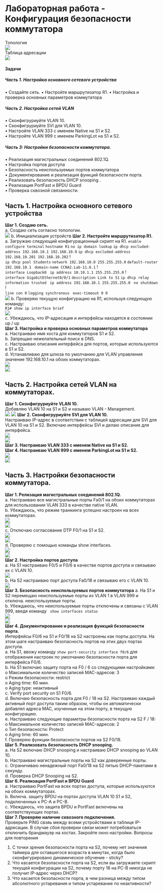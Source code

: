 # Лабораторная работа - Конфигурация безопасности коммутатора 

Топология  
![](https://github.com/Mr-Philip/-Otus-Network-Engineer-/blob/main/laboratory%20works/20.Network%20Security%20Principles/pics/%D0%A2%D0%BE%D0%BF%D0%BE%D0%BB%D0%BE%D0%B3%D0%B8%D1%8F.png)  
Таблица адресации  
![](https://github.com/Mr-Philip/-Otus-Network-Engineer-/blob/main/laboratory%20works/20.Network%20Security%20Principles/pics/%D0%B0%D0%B4%D1%80%D0%B5%D1%81%D0%B0%D1%86%D0%B8%D1%8F.png)  
#### Задачи  
##### Часть 1. Настройка основного сетевого устройства
•	Создайте сеть.
•	Настройте маршрутизатор R1.
•	Настройка и проверка основных параметров коммутатора
##### Часть 2. Настройка сетей VLAN  
•	Сконфигруриуйте VLAN 10.  
•	Сконфигруриуйте SVI для VLAN 10.  
•	Настройте VLAN 333 с именем Native на S1 и S2.  
•	Настройте VLAN 999 с именем ParkingLot на S1 и S2.  
##### Часть 3: Настройки безопасности коммутатора.
•	Реализация магистральных соединений 802.1Q.  
•	Настройка портов доступа  
•	Безопасность неиспользуемых портов коммутатора  
•	Документирование и реализация функций безопасности порта.  
•	Реализовать безопасность DHCP snooping .  
•	Реализация PortFast и BPDU Guard  
•	Проверка сквозной связанности.  
## Часть 1. Настройка основного сетевого устройства
**Шаг 1. Создаю сеть.**  
a.	Создаю сеть согласно топологии.  
![](https://github.com/Mr-Philip/-Otus-Network-Engineer-/blob/main/laboratory%20works/20.Network%20Security%20Principles/pics/11a.PNG)
b.	Инициализация устройств
**Шаг 2. Настройте маршрутизатор R1.**  
a.	Загружаю следующий конфигурационный скрипт на R1.
`enable`
`configure terminal`
`hostname R1`
`no ip domain lookup`
`ip dhcp excluded-address 192.168.10.1 192.168.10.9`
`ip dhcp excluded-address 192.168.10.201 192.168.10.202`
!  
`ip dhcp pool Students`
 `network 192.168.10.0 255.255.255.0`
 `default-router 192.168.10.1`
` domain-name CCNA2.Lab-11.6.1`
!  
`interface Loopback0`
` ip address 10.10.1.1 255.255.255.0`
!  
`interface GigabitEthernet0/0/1`
 `description Link to S1`
 `ip dhcp relay information trusted`
` ip address 192.168.10.1 255.255.255.0`
` no shutdown`
!  
`line con 0`
 `logging synchronous`
` exec-timeout 0 0`  
![](https://github.com/Mr-Philip/-Otus-Network-Engineer-/blob/main/laboratory%20works/20.Network%20Security%20Principles/pics/12a.PNG)
b.	Проверяю текущую конфигурацию на R1, используя следующую команду:  
`R1# show ip interface brief`  
![](https://github.com/Mr-Philip/-Otus-Network-Engineer-/blob/main/laboratory%20works/20.Network%20Security%20Principles/pics/12b.PNG)  
c.	Убеждаюсь, что IP-адресация и интерфейсы находятся в состоянии up / up  
![]()  
**Шаг 3. Настройка и проверка основных параметров коммутатора**  
a.	Настраиваю имя хоста для коммутаторов S1 и S2.    
b.	Запрещаю нежелательный поиск в DNS.  
c.	Настраиваю описания интерфейса для портов, которые используются в S1 и S2.  
d.	Устанавливаю для шлюза по умолчанию для VLAN управления значение 192.168.10.1 на обоих коммутаторах.  
![](https://github.com/Mr-Philip/-Otus-Network-Engineer-/blob/main/laboratory%20works/20.Network%20Security%20Principles/pics/13as1.PNG)  
![](https://github.com/Mr-Philip/-Otus-Network-Engineer-/blob/main/laboratory%20works/20.Network%20Security%20Principles/pics/13as2.PNG) 
## Часть 2. Настройка сетей VLAN на коммутаторах.  
**Шаг 1. Сконфигруриуйте VLAN 10.**  
Добавляю VLAN 10 на S1 и S2 и называю VLAN - Management.  
![](https://github.com/Mr-Philip/-Otus-Network-Engineer-/blob/main/laboratory%20works/20.Network%20Security%20Principles/pics/21s1.PNG) 
![](https://github.com/Mr-Philip/-Otus-Network-Engineer-/blob/main/laboratory%20works/20.Network%20Security%20Principles/pics/21s2.PNG) 
**Шаг 2. Сконфигруриуйте SVI для VLAN 10.**  
Настраиваю IP-адрес в соответствии с таблицей адресации для SVI для VLAN 10 на S1 и S2. Включаю интерфейсы SVI и делаю описание для интерфейса.  
![](https://github.com/Mr-Philip/-Otus-Network-Engineer-/blob/main/laboratory%20works/20.Network%20Security%20Principles/pics/22s1.PNG)  
![](https://github.com/Mr-Philip/-Otus-Network-Engineer-/blob/main/laboratory%20works/20.Network%20Security%20Principles/pics/22s2.PNG)  
**Шаг 3. Настраиваю VLAN 333 с именем Native на S1 и S2.**   
**Шаг 4. Настраиваю VLAN 999 с именем ParkingLot на S1 и S2.**  
![](https://github.com/Mr-Philip/-Otus-Network-Engineer-/blob/main/laboratory%20works/20.Network%20Security%20Principles/pics/234s1.PNG)  
![](https://github.com/Mr-Philip/-Otus-Network-Engineer-/blob/main/laboratory%20works/20.Network%20Security%20Principles/pics/234s2.PNG)  
## Часть 3. Настройки безопасности коммутатора.
**Шаг 1. Релизация магистральных соединений 802.1Q.**  
a.	Настраиваю все магистральные порты Fa0/1 на обоих коммутаторах для использования VLAN 333 в качестве native VLAN.  
b.	Убеждаюсь, что режим транкинга успешно настроен на всех коммутаторах.  
![](https://github.com/Mr-Philip/-Otus-Network-Engineer-/blob/main/laboratory%20works/20.Network%20Security%20Principles/pics/31bs1.PNG)  
![](https://github.com/Mr-Philip/-Otus-Network-Engineer-/blob/main/laboratory%20works/20.Network%20Security%20Principles/pics/31bs2.PNG)  
c.	Отключаю согласование DTP F0/1 на S1 и S2.  
![](https://github.com/Mr-Philip/-Otus-Network-Engineer-/blob/main/laboratory%20works/20.Network%20Security%20Principles/pics/31cs1.PNG)  
![](https://github.com/Mr-Philip/-Otus-Network-Engineer-/blob/main/laboratory%20works/20.Network%20Security%20Principles/pics/31cs2.PNG)  
d.	Проверяю с помощью команды show interfaces.  
![](https://github.com/Mr-Philip/-Otus-Network-Engineer-/blob/main/laboratory%20works/20.Network%20Security%20Principles/pics/31ds1.PNG)  
![](https://github.com/Mr-Philip/-Otus-Network-Engineer-/blob/main/laboratory%20works/20.Network%20Security%20Principles/pics/31ds2.PNG)  
**Шаг 2. Настройка портов доступа**  
a.	На S1 настраиваю F0/5 и F0/6 в качестве портов доступа и связываю их с VLAN 10.  
![](https://github.com/Mr-Philip/-Otus-Network-Engineer-/blob/main/laboratory%20works/20.Network%20Security%20Principles/pics/32a.PNG)  
b.	На S2 настраиваю порт доступа Fa0/18 и связываю его с VLAN 10.  
![](https://github.com/Mr-Philip/-Otus-Network-Engineer-/blob/main/laboratory%20works/20.Network%20Security%20Principles/pics/32b.PNG)  
**Шаг 3. Безопасность неиспользуемых портов коммутатора**
a.	На S1 и S2 перемещаю неиспользуемые порты из VLAN 1 в VLAN 999 и отключа. неиспользуемые порты.  
b.	Убеждаюсь, что неиспользуемые порты отключены и связаны с VLAN 999, введя команду ` show interfaces status`  
![](https://github.com/Mr-Philip/-Otus-Network-Engineer-/blob/main/laboratory%20works/20.Network%20Security%20Principles/pics/3bs1.PNG)  
![](https://github.com/Mr-Philip/-Otus-Network-Engineer-/blob/main/laboratory%20works/20.Network%20Security%20Principles/pics/3bs2.PNG)  
**Шаг 4. Документирование и реализация функций безопасности порта.**  
Интерфейсы F0/6 на S1 и F0/18 на S2 настроены как порты доступа. На этом шаге настраиваю безопасность портов на этих двух портах доступа.  
a.	На S1, ввожу  команду `show port-security interface f0/6`  для отображения настроек по умолчанию безопасности порта для интерфейса F0/6.  
![]()  
b.	На S1 включаю защиту порта на F0 / 6 со следующими настройками:  
o	Максимальное количество записей MAC-адресов: 3  
o	Режим безопасности: restrict  
o	Aging time: 60 мин.  
o	Aging type: неактивный  
c.	Verify port security on S1 F0/6.  
![]()  
![]()  
d.	Включаю безопасность порта для F0 / 18 на S2. Настраиваю каждый активный порт доступа таким образом, чтобы он автоматически добавлял адреса МАС, изученные на этом порту, в текущую конфигурацию.  
![]()  
e.	Настраиваю следующие параметры безопасности порта на S2 F / 18:  
o	Максимальное количество записей MAC-адресов: 2  
o	Тип безопасности: Protect  
o	Aging time: 60 мин.  
![]()  
f.	Проверяю функции безопасности портов на S2 F0/18.  
![]()  
**Шаг 5. Реализовать безопасность DHCP snooping.**  
a.	На S2 включаю DHCP snooping и настраиваю DHCP snooping во VLAN 10.  
![]()  
b.	Настраиваю магистральные порты на S2 как доверенные порты.  
![]()  
c.	Ограничиваю ненадежный порт Fa0/18 на S2 пятью DHCP-пакетами в секунду.  
![]()  
d.	Проверка DHCP Snooping на S2.  
![]()  
**Шаг 6. Реализация PortFast и BPDU Guard**  
a.	Настраиваю PortFast на всех портах доступа, которые используются на обоих коммутаторах.  
![]()  
b.	Включа. защиту BPDU на портах доступа VLAN 10 S1 и S2, подключенных к PC-A и PC-B.  
![]()  
c.	Убеждаюсь, что защита BPDU и PortFast включены на соответствующих портах.  
![]()  
**Шаг 7. Проверяю наличие сквозного ⁪подключения.**  
![]()  
Проверьте PING свзяь между всеми устройствами в таблице IP-адресации. В случае сбоя проверки связи может потребоваться отключить брандмауэр на хостах.
Закройте окно настройки.
Вопросы для повторения
1.	С точки зрения безопасности порта на S2, почему нет значения таймера для оставшегося возраста в минутах, когда было сконфигурировано динамическое обучение - sticky?
2.	Что касается безопасности порта на S2, если вы загружаете скрипт текущей конфигурации на S2, почему порту 18 на PC-B никогда не получит IP-адрес через DHCP?
3.	Что касается безопасности порта, в чем разница между типом абсолютного устаревания и типом устаревание по неактивности?

